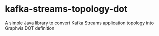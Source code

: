 # kafka-streams-topology-dot
A simple Java library to convert Kafka Streams application topology into Graphvis DOT definition
